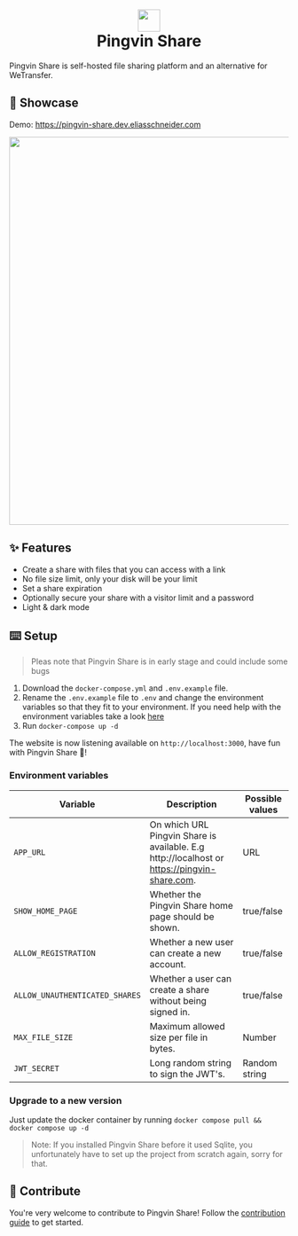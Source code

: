 # <div align="center"><img  src="https://user-images.githubusercontent.com/58886915/166198400-c2134044-1198-4647-a8b6-da9c4a204c68.svg" width="40"/> </br>Pingvin Share</div>

Pingvin Share is self-hosted file sharing platform and an alternative for WeTransfer.

## 🎪 Showcase

Demo: https://pingvin-share.dev.eliasschneider.com

<img src="https://user-images.githubusercontent.com/58886915/167101708-b85032ad-f5b1-480a-b8d7-ec0096ea2a43.png" width="700"/>

## ✨ Features

- Create a share with files that you can access with a link
- No file size limit, only your disk will be your limit
- Set a share expiration
- Optionally secure your share with a visitor limit and a password
- Light & dark mode

## ⌨️ Setup

> Pleas note that Pingvin Share is in early stage and could include some bugs

1. Download the `docker-compose.yml` and `.env.example` file.
2. Rename the `.env.example` file to `.env` and change the environment variables so that they fit to your environment. If you need help with the environment variables take a look [here](#environment-variables)
3. Run `docker-compose up -d`

The website is now listening available on `http://localhost:3000`, have fun with Pingvin Share 🐧!

### Environment variables

| Variable                       | Description                                                                                 | Possible values |
| ------------------------------ | ------------------------------------------------------------------------------------------- | --------------- |
| `APP_URL`                      | On which URL Pingvin Share is available. E.g http://localhost or https://pingvin-share.com. | URL             |
| `SHOW_HOME_PAGE`               | Whether the Pingvin Share home page should be shown.                                        | true/false      |
| `ALLOW_REGISTRATION`           | Whether a new user can create a new account.                                                | true/false      |
| `ALLOW_UNAUTHENTICATED_SHARES` | Whether a user can create a share without being signed in.                                  | true/false      |
| `MAX_FILE_SIZE`                | Maximum allowed size per file in bytes.                                                     | Number          |
| `JWT_SECRET`                   | Long random string to sign the JWT's.                                                       | Random string   |

### Upgrade to a new version

Just update the docker container by running `docker compose pull && docker compose up -d`

> Note: If you installed Pingvin Share before it used Sqlite, you unfortunately have to set up the project from scratch again, sorry for that.

## 🖤 Contribute

You're very welcome to contribute to Pingvin Share! Follow the [contribution guide](/CONTRIBUTING.md) to get started.
